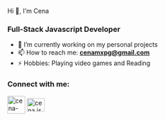 Hi 👋, I'm Cena
<h3>Full-Stack Javascript Developer</h3>

- 🎯 I’m currently working on my personal projects
- 📫 How to reach me: **cenamxpg@gmail.com**
- ⚡ Hobbies: Playing video games and Reading

<h3 align="left">Connect with me:</h3>
<p align="left">
  <a href="https://linkedin.com/in/cena-max" target="blank"><img align="center" src="https://raw.githubusercontent.com/CenaMaX/CenaMaX/main/linkedin.svg" alt="cena-max" height="40" width="40" /></a>
<a href="https://instagram.com/coding.mastery" target="blank"><img align="center" src="https://raw.githubusercontent.com/CenaMaX/CenaMaX/main/instagram.svg" alt="cena.jsdev" height="30" width="40" /></a>
</p>

